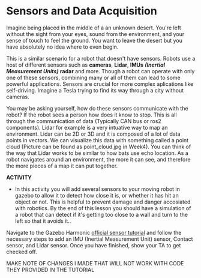 # Sensors and Data Acquisition

Imagine being placed in the middle of a an unknown desert. You're left without the sight from your eyes, sound from the environment, and your sense of touch to feel the ground. You want to leave the desert but you have absolutely no idea where to even begin. 

This is a similar scenario for a robot that doesn't have sensors. Robots use a host of different sensors such as **cameras**, **Lidar**, **IMUs** ***(Inertial Measurement Units)*** **radar** and more. Though a robot can operate with only one of these sensors, combining many or all of them can lead to some powerful applications. Sensors are crucial for more complex aplications like self-driving. Imagine a Tesla trying to find its way through a city without cameras. 

You may be asking yourself, how do these sensors communicate with the robot? If the robot sees a person how does it know to stop. This is all through the communication of data (Typically CAN bus or ros2 components). Lidar for example is a very intuative way to map an environment. Lidar can be 2D or 3D and it is composed of a lot of data points in vectors. We can visualize this data with something called a point cloud (Picture can be found as point_cloud.jpg in Week4). You can think of the way that Lidar works to be similar to how bats use echo location. As a robot navigates around an environment, the more it can see, and therefore the more pieces of a map it can put together. 

**ACTIVITY**
- In this activity you will add several sensors to your moving robot in gazebo to allow it to detect how close it is, or whether it has hit an object or not. This is helpful to prevent damage and danger accosiated with robotics. By the end of this lesson you should have a simulation of a robot that can detect if it's getting too close to a wall and turn to the left so that it avoids it..


Navigate to the Gazebo Harmonic [official sensor tutorial](https://gazebosim.org/docs/harmonic/sensors) and follow the necessary steps to add an IMU (Inertial Measurement Unit) sensor, Contact sensor, and Lidar sensor. Once you have finished, show your TA to get checked off.



MAKE NOTE OF CHANGES I MADE THAT WILL NOT WORK WITH CODE THEY PROVIDED IN THE TUTORIAL